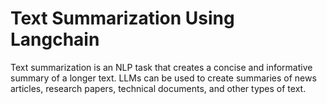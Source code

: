 # Text Summarization Using Langchain
 Text summarization is an NLP task that creates a concise and informative summary of a longer text. LLMs can be used to create summaries of news articles, research papers, technical documents, and other types of text.

